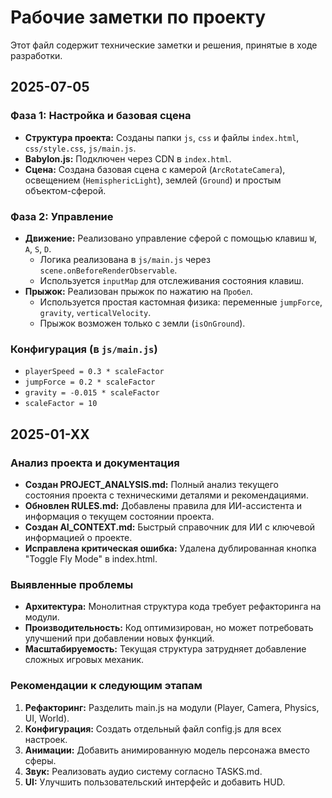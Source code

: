 # Рабочие заметки по проекту

Этот файл содержит технические заметки и решения, принятые в ходе разработки.

## 2025-07-05

### Фаза 1: Настройка и базовая сцена

*   **Структура проекта:** Созданы папки `js`, `css` и файлы `index.html`, `css/style.css`, `js/main.js`.
*   **Babylon.js:** Подключен через CDN в `index.html`.
*   **Сцена:** Создана базовая сцена с камерой (`ArcRotateCamera`), освещением (`HemisphericLight`), землей (`Ground`) и простым объектом-сферой.

### Фаза 2: Управление

*   **Движение:** Реализовано управление сферой с помощью клавиш `W`, `A`, `S`, `D`.
    *   Логика реализована в `js/main.js` через `scene.onBeforeRenderObservable`.
    *   Используется `inputMap` для отслеживания состояния клавиш.
*   **Прыжок:** Реализован прыжок по нажатию на `Пробел`.
    *   Используется простая кастомная физика: переменные `jumpForce`, `gravity`, `verticalVelocity`.
    *   Прыжок возможен только с земли (`isOnGround`).

### Конфигурация (в `js/main.js`)

*   `playerSpeed = 0.3 * scaleFactor`
*   `jumpForce = 0.2 * scaleFactor`
*   `gravity = -0.015 * scaleFactor`
*   `scaleFactor = 10`

## 2025-01-XX

### Анализ проекта и документация

*   **Создан PROJECT_ANALYSIS.md:** Полный анализ текущего состояния проекта с техническими деталями и рекомендациями.
*   **Обновлен RULES.md:** Добавлены правила для ИИ-ассистента и информация о текущем состоянии проекта.
*   **Создан AI_CONTEXT.md:** Быстрый справочник для ИИ с ключевой информацией о проекте.
*   **Исправлена критическая ошибка:** Удалена дублированная кнопка "Toggle Fly Mode" в index.html.

### Выявленные проблемы

*   **Архитектура:** Монолитная структура кода требует рефакторинга на модули.
*   **Производительность:** Код оптимизирован, но может потребовать улучшений при добавлении новых функций.
*   **Масштабируемость:** Текущая структура затрудняет добавление сложных игровых механик.

### Рекомендации к следующим этапам

1. **Рефакторинг:** Разделить main.js на модули (Player, Camera, Physics, UI, World).
2. **Конфигурация:** Создать отдельный файл config.js для всех настроек.
3. **Анимации:** Добавить анимированную модель персонажа вместо сферы.
4. **Звук:** Реализовать аудио систему согласно TASKS.md.
5. **UI:** Улучшить пользовательский интерфейс и добавить HUD.
